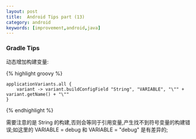 ```yaml
---
layout: post
title:  Android Tips part (13)
category: android
keywords: [improvement,android,java]
---
```


### Gradle Tips

动态增加构建变量:

{% highlight groovy %}

    applicationVariants.all {
        variant -> variant.buildConfigField "String", "VARIABLE", "\"" + variant.getName() + "\""
    }

{% endhighlight %}

需要注意的是 String 的构建,否则会等同于引用变量,产生找不到符号变量的构建错误;如这里的 VARIABLE = debug 和 VARIABLE = "debug" 是有差异的;